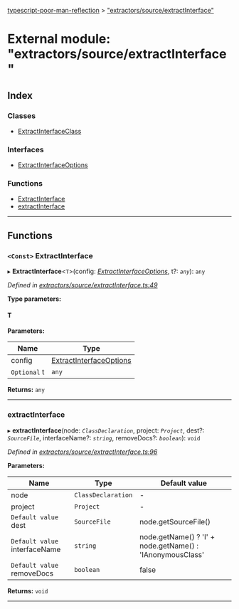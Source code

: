 [typescript-poor-man-reflection](../README.md) > ["extractors/source/extractInterface"](../modules/_extractors_source_extractinterface_.md)

# External module: "extractors/source/extractInterface"

## Index

### Classes

* [ExtractInterfaceClass](../classes/_extractors_source_extractinterface_.extractinterfaceclass.md)

### Interfaces

* [ExtractInterfaceOptions](../interfaces/_extractors_source_extractinterface_.extractinterfaceoptions.md)

### Functions

* [ExtractInterface](_extractors_source_extractinterface_.md#extractinterface)
* [extractInterface](_extractors_source_extractinterface_.md#extractinterface-1)

---

## Functions

<a id="extractinterface"></a>

### `<Const>` ExtractInterface

▸ **ExtractInterface**<`T`>(config: *[ExtractInterfaceOptions](../interfaces/_extractors_source_extractinterface_.extractinterfaceoptions.md)*, t?: *`any`*): `any`

*Defined in [extractors/source/extractInterface.ts:49](https://github.com/cancerberoSgx/typescript-poor-man-reflection/blob/667880b/src/extractors/source/extractInterface.ts#L49)*

**Type parameters:**

#### T 
**Parameters:**

| Name | Type |
| ------ | ------ |
| config | [ExtractInterfaceOptions](../interfaces/_extractors_source_extractinterface_.extractinterfaceoptions.md) |
| `Optional` t | `any` |

**Returns:** `any`

___
<a id="extractinterface-1"></a>

###  extractInterface

▸ **extractInterface**(node: *`ClassDeclaration`*, project: *`Project`*, dest?: *`SourceFile`*, interfaceName?: *`string`*, removeDocs?: *`boolean`*): `void`

*Defined in [extractors/source/extractInterface.ts:96](https://github.com/cancerberoSgx/typescript-poor-man-reflection/blob/667880b/src/extractors/source/extractInterface.ts#L96)*

**Parameters:**

| Name | Type | Default value |
| ------ | ------ | ------ |
| node | `ClassDeclaration` | - |
| project | `Project` | - |
| `Default value` dest | `SourceFile` |  node.getSourceFile() |
| `Default value` interfaceName | `string` |  node.getName() ? &#x27;I&#x27; + node.getName() : &#x27;IAnonymousClass&#x27; |
| `Default value` removeDocs | `boolean` | false |

**Returns:** `void`

___

